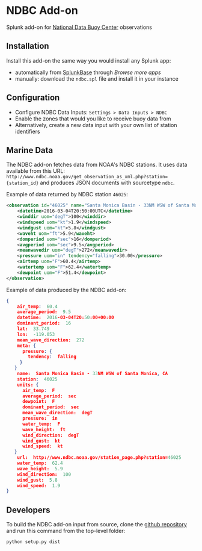 # NDBC Add-on
Splunk add-on for [National Data Buoy Center](http://www.ndbc.noaa.gov/) observations

## Installation

Install this add-on the same way you would install any Splunk app:
- automatically from [SplunkBase](https://splunkbase.splunk.com/app/3077/) through *Browse more apps*
- manually: download the `ndbc.spl` file and install it in your instance

## Configuration
- Configure NDBC Data Inputs: `Settings > Data Inputs > NDBC`
- Enable the zones that would you like to receive buoy data from
- Alternatively, create a new data input with your own list of station identifiers

## Marine Data

The NDBC add-on fetches data from NOAA's NDBC stations. It uses data available from this URL: `http://www.ndbc.noaa.gov/get_observation_as_xml.php?station={station_id}` and produces JSON documents with sourcetype `ndbc`.

Example of data returned by NDBC station `46025`:
```xml
<observation id="46025" name="Santa Monica Basin - 33NM WSW of Santa Monica, CA" lat="33.749" lon="-119.053">
	<datetime>2016-03-04T20:50:00UTC</datetime>
	<winddir uom="degT">100</winddir>
	<windspeed uom="kt">1.9</windspeed>
	<windgust uom="kt">5.8</windgust>
	<waveht uom="ft">5.9</waveht>
	<domperiod uom="sec">16</domperiod>
	<avgperiod uom="sec">9.5</avgperiod>
	<meanwavedir uom="degT">272</meanwavedir>
	<pressure uom="in" tendency="falling">30.00</pressure>
	<airtemp uom="F">60.4</airtemp>
	<watertemp uom="F">62.4</watertemp>
	<dewpoint uom="F">51.4</dewpoint>
</observation>
```

Example of data produced by the NDBC add-on:
```json
{
    air_temp:  60.4 
    average_period:  9.5 
    datetime:  2016-03-04T20:50:00+00:00 
    dominant_period:  16 
    lat:  33.749 
    lon:  -119.053 
    mean_wave_direction:  272 
    meta: { 
      pressure: { 
        tendency:  falling 
     } 
   } 
    name:  Santa Monica Basin - 33NM WSW of Santa Monica, CA 
    station:  46025 
    units: {
      air_temp:  F 
      average_period:  sec 
      dewpoint:  F 
      dominant_period:  sec 
      mean_wave_direction:  degT 
      pressure:  in 
      water_temp:  F 
      wave_height:  ft 
      wind_direction:  degT 
      wind_gust:  kt 
      wind_speed:  kt 
   } 
    url:  http://www.ndbc.noaa.gov/station_page.php?station=46025 
    water_temp:  62.4 
    wave_height:  5.9 
    wind_direction:  100 
    wind_gust:  5.8 
    wind_speed:  1.9 
}
```

## Developers

To build the NDBC add-on input from source, clone the [github repository](http://github.com/jruaux/ndbc) and run this command from the top-level folder:

```python setup.py dist```
